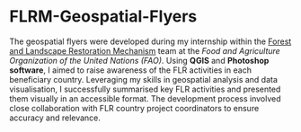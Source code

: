 # FLRM-Geospatial-Flyers
The geospatial flyers were developed during my internship within the [Forest and Landscape Restoration Mechanism](https://www.fao.org/in-action/forest-landscape-restoration-mechanism/en/) team at the *Food and Agriculture Organization of the United Nations (FAO)*. Using **QGIS** and **Photoshop software**, I aimed to raise awareness of the FLR activities in each beneficiary country. Leveraging my skills in geospatial analysis and data visualisation, I successfully summarised key FLR activities and presented them visually in an accessible format. The development process involved close collaboration with FLR country project coordinators to ensure accuracy and relevance.
